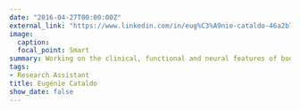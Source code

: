 ```yaml
---
date: "2016-04-27T00:00:00Z"
external_link: "https://www.linkedin.com/in/eug%C3%A9nie-cataldo-46a2b71a6/"
image:
  caption: 
  focal_point: Smart
summary: Working on the clinical, functional and neural features of body part disownership in stroke patients
tags:
- Research Assistant
title: Eugénie Cataldo
show_date: false
---
```


